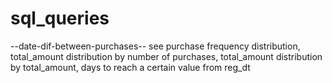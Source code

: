 # sql_queries
--date-dif-between-purchases--
see purchase frequency distribution, total_amount distribution by number of purchases, total_amount distribution by total_amount, days to reach a certain value from reg_dt

